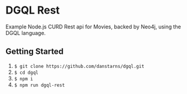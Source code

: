 # DGQL Rest

Example Node.js CURD Rest api for Movies, backed by Neo4j, using the DGQL language.

## Getting Started

1. `$ git clone https://github.com/danstarns/dgql.git`
2. `$ cd dgql`
3. `$ npm i`
4. `$ npm run dgql-rest`
